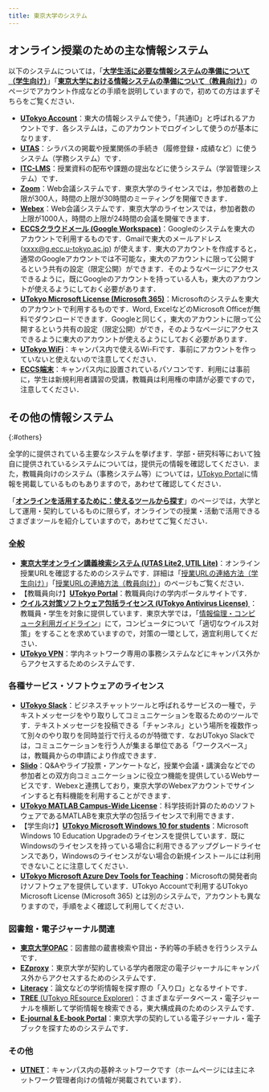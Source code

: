```yaml
---
title: 東京大学のシステム
---
```


## オンライン授業のための主な情報システム

以下のシステムについては，「**[大学生活に必要な情報システムの準備について（学生向け）](/oc/)**」「**[東京大学における情報システムの準備について（教員向け）](/faculty_members/)**」のページでアカウント作成などの手順を説明していますので，初めての方はまずそちらをご覧ください．

- **[UTokyo Account](https://www.u-tokyo.ac.jp/adm/dics/ja/account.html)**：東大の情報システムで使う，「共通ID」と呼ばれるアカウントです．各システムは，このアカウントでログインして使うのが基本になります．
- **[UTAS](/utas)**：シラバスの掲載や授業関係の手続き（履修登録・成績など）に使うシステム（学務システム）です．
- **[ITC-LMS](/itc_lms)**：授業資料の配布や課題の提出などに使うシステム（学習管理システム）です．
- **[Zoom](/zoom/)**：Web会議システムです．東京大学のライセンスでは，参加者数の上限が300人，時間の上限が30時間のミーティングを開催できます．
- **[Webex](/webex/)**：Web会議システムです．東京大学のライセンスでは，参加者数の上限が1000人，時間の上限が24時間の会議を開催できます．
- **[ECCSクラウドメール (Google Workspace)](/eccs_cloud_email)**：Googleのシステムを東大のアカウントで利用するものです．Gmailで東大のメールアドレス (xxxx@g.ecc.u-tokyo.ac.jp) が使えます．東大のアカウントを作成すると，通常のGoogleアカウントでは不可能な，東大のアカウントに限って公開するという共有の設定（限定公開）ができます．そのようなページにアクセスできるように，既にGoogleのアカウントを持っている人も，東大のアカウントが使えるようにしておく必要があります．
- **[UTokyo Microsoft License (Microsoft 365)](https://www.u-tokyo.ac.jp/adm/dics/ja/mslicense.html)**：Microsoftのシステムを東大のアカウントで利用するものです．Word, ExcelなどのMicrosoft Officeが無料でダウンロードできます．Googleと同じく，東大のアカウントに限って公開するという共有の設定（限定公開）ができ，そのようなページにアクセスできるように東大のアカウントが使えるようにしておく必要があります．
- **[UTokyo WiFi](https://www.u-tokyo.ac.jp/adm/dics/ja/wifi.html)**：キャンパス内で使えるWi-Fiです．事前にアカウントを作っていないと使えないので注意してください．
- **[ECCS端末](https://www.ecc.u-tokyo.ac.jp/)**：キャンパス内に設置されているパソコンです．利用には事前に，学生は新規利用者講習の受講，教職員は利用権の申請が必要ですので，注意してください．

## その他の情報システム
{:#others}

全学的に提供されている主要なシステムを挙げます．学部・研究科等において独自に提供されているシステムについては，提供元の情報を確認してください．また，教職員向けのシステム（事務システム等）については，[UTokyo Portal](https://login.adm.u-tokyo.ac.jp/utokyoportal)に情報を掲載しているものもありますので，あわせて確認してください．

「**[オンラインを活用するために：使えるツールから探す](/online/tools)**」のページでは，大学として運用・契約しているものに限らず，オンラインでの授業・活動で活用できるさまざまツールを紹介していますので，あわせてご覧ください．

### 全般

- **[東京大学オンライン講義検索システム (UTAS Lite2, UTIL Lite)](https://utelecon-directory.adm.u-tokyo.ac.jp/)**：オンライン授業URLを確認するためのシステムです．詳細は「[授業URLの連絡方法（学生向け）](/oc/url)」「[授業URLの連絡方法（教員向け）](/faculty_members/url)」のページもご覧ください．
- 【教職員向け】**[UTokyo Portal](https://login.adm.u-tokyo.ac.jp/utokyoportal)**：教職員向けの学内ポータルサイトです．
- **[ウイルス対策ソフトウェア包括ライセンス (UTokyo Antivirus License) ](/antivirus/)**：教職員・学生を対象に提供しています．東京大学では，「[情報倫理・コンピュータ利用ガイドライン](https://www.u-tokyo.ac.jp/adm/cie/ja/index.html)」にて，コンピュータについて「適切なウイルス対策」をすることを求めていますので，対策の一環として，適宜利用してください．
- **[UTokyo VPN](/utokyo_vpn/)**：学内ネットワーク専用の事務システムなどにキャンパス外からアクセスするためのシステムです．

### 各種サービス・ソフトウェアのライセンス

- **[UTokyo Slack](/slack/)**：ビジネスチャットツールと呼ばれるサービスの一種で，テキストメッセージをやり取りしてコミュニケーションを取るためのツールです．テキストメッセージを投稿できる「チャンネル」という場所を複数作って別々のやり取りを同時並行で行えるのが特徴です．なおUTokyo Slackでは，コミュニケーションを行う人が集まる単位である「ワークスペース」は，教職員からの申請により作成できます．
- **[Slido](/slido/)**：Q&Aやライブ投票・アンケートなど，授業や会議・講演会などでの参加者との双方向コミュニケーションに役立つ機能を提供しているWebサービスです．Webexと連携しており，東京大学のWebexアカウントでサインインすると有料機能を利用することができます．
- **[UTokyo MATLAB Campus-Wide License](https://www.u-tokyo.ac.jp/adm/dics/ja/matlabcwl.html)**：科学技術計算のためのソフトウェアであるMATLABを東京大学の包括ライセンスで利用できます．
- 【学生向け】**[UTokyo Microsoft Windows 10 for students](https://www.u-tokyo.ac.jp/adm/dics/ja/mslicense_win10.html)**：Microsoft Windows 10 Education Upgradeのライセンスを提供しています．既にWindowsのライセンスを持っている場合に利用できるアップグレードライセンスであり，Windowsのライセンスがない場合の新規インストールには利用できないことに注意してください．
- **[UTokyo Microsoft Azure Dev Tools for Teaching](https://www.u-tokyo.ac.jp/adm/dics/ja/mslicense_adt4t.html)**：Microsoftの開発者向けソフトウェアを提供しています．UTokyo Accountで利用するUTokyo Microsoft License (Microsoft 365) とは別のシステムで，アカウントも異なりますので，手順をよく確認して利用してください．

### 図書館・電子ジャーナル関連

- **[東京大学OPAC](https://opac.dl.itc.u-tokyo.ac.jp/opac/opac_search/)**：図書館の蔵書検索や貸出・予約等の手続きを行うシステムです．
- **[EZproxy](https://www.lib.u-tokyo.ac.jp/ja/library/literacy/user-guide/campus/offcampus/ezproxy)**：東京大学が契約している学内者限定の電子ジャーナルにキャンパス外からアクセスするためのシステムです．
- **[Literacy](https://www.lib.u-tokyo.ac.jp/ja/library/literacy)**：論文などの学術情報を探す際の「入り口」となるサイトです．
- [**TREE** (UTokyo REsource Explorer)](https://tokyo.summon.serialssolutions.com/)：さまざまなデータベース・電子ジャーナルを横断して学術情報を検索できる，東大構成員のためのシステムです．
- **[E-journal & E-book Portal](https://vs2ga4mq9g.search.serialssolutions.com/)**：東京大学の契約している電子ジャーナル・電子ブックを探すためのシステムです．

### その他

- **[UTNET](https://www.nc.u-tokyo.ac.jp/)**：キャンパス内の基幹ネットワークです（ホームページには主にネットワーク管理者向けの情報が掲載されています）．
